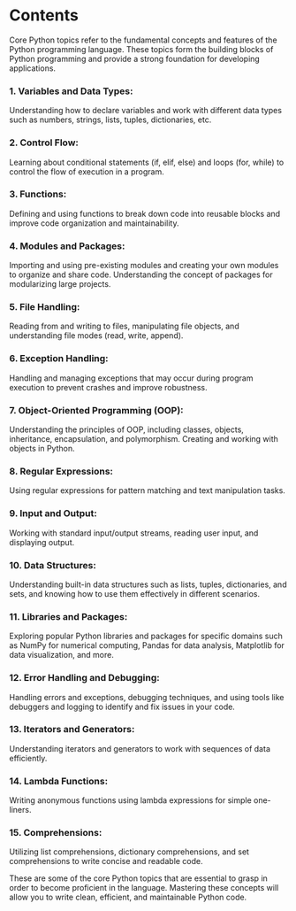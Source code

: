 # Contents
Core Python topics refer to the fundamental concepts and features of the Python programming language. 
These topics form the building blocks of Python programming and provide a strong foundation for developing applications.

### 1. Variables and Data Types:
Understanding how to declare variables and work with different data types such as numbers, strings, lists, tuples, dictionaries, etc.

### 2. Control Flow: 
Learning about conditional statements (if, elif, else) and loops (for, while) to control the flow of execution in a program.

### 3. Functions: 
Defining and using functions to break down code into reusable blocks and improve code organization and maintainability.

### 4. Modules and Packages: 
Importing and using pre-existing modules and creating your own modules to organize and share code. Understanding the concept of packages for modularizing large projects.

### 5. File Handling: 
Reading from and writing to files, manipulating file objects, and understanding file modes (read, write, append).

### 6. Exception Handling: 
Handling and managing exceptions that may occur during program execution to prevent crashes and improve robustness.

### 7. Object-Oriented Programming (OOP): 
Understanding the principles of OOP, including classes, objects, inheritance, encapsulation, and polymorphism. Creating and working with objects in Python.

### 8. Regular Expressions: 
Using regular expressions for pattern matching and text manipulation tasks.

### 9. Input and Output: 
Working with standard input/output streams, reading user input, and displaying output.

### 10. Data Structures: 
Understanding built-in data structures such as lists, tuples, dictionaries, and sets, and knowing how to use them effectively in different scenarios.

### 11. Libraries and Packages: 
Exploring popular Python libraries and packages for specific domains such as NumPy for numerical computing, Pandas for data analysis, Matplotlib for data visualization, and more.

### 12. Error Handling and Debugging: 
Handling errors and exceptions, debugging techniques, and using tools like debuggers and logging to identify and fix issues in your code.

### 13. Iterators and Generators: 
Understanding iterators and generators to work with sequences of data efficiently.

### 14. Lambda Functions: 
Writing anonymous functions using lambda expressions for simple one-liners.

### 15. Comprehensions: 
Utilizing list comprehensions, dictionary comprehensions, and set comprehensions to write concise and readable code.

These are some of the core Python topics that are essential to grasp in order to become proficient in the language. 
Mastering these concepts will allow you to write clean, efficient, and maintainable Python code.
